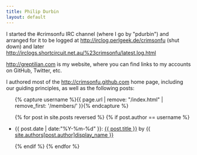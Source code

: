 ```yaml
---
title: Philip Durbin
layout: default
---
```

I started the #crimsonfu IRC channel (where I go by "pdurbin") and arranged for it to be logged at http://irclog.perlgeek.de/crimsonfu (shut down) and later http://irclogs.shortcircuit.net.au/%23crimsonfu/latest.log.html

http://greptilian.com is my website, where you can find links to my accounts on GitHub, Twitter, etc.

I authored most of the http://crimsonfu.github.com home page, including our guiding principles, as well as the following posts:

<ul>

{% capture username %}{{ page.url | remove: "/index.html" | remove_first: '/members/' }}{% endcapture %}

{% for post in site.posts reversed %}
{% if post.author == username %}

<li>{{ post.date | date:"%Y-%m-%d" }}: <a href="{{ post.url }}">{{ post.title }}</a> by <a href="/members/{{post.author}}">{{ site.authors[post.author]display_name }}</a></li>

{% endif %}
{% endfor %}

</ul>

